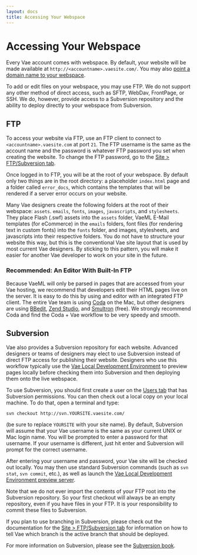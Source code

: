 ```yaml
---
layout: docs
title: Accessing Your Webspace
---
```


# Accessing Your Webspace

Every Vae account comes with webspace. By default, your website will be
made available at `http://<accountname>.vaesite.com/`. You may also
[point a domain name to your webspace](#backstage.site.domains).

To add or edit files on your webspace, you may use FTP. We do not
support any other method of direct access, such as SFTP, WebDav,
FrontPage, or SSH. We do, however, provide access to a Subversion
repository and the ability to deploy directly to your webspace from
Subversion.

## FTP

To access your website via FTP, use an FTP client to connect to
`<accountname>.vaesite.com` at port `21`. The FTP username is the same
as the account name and the password is whatever FTP password you set
when creating the website. To change the FTP password, go to the [Site
&gt; FTP/Subversion tab](#backstage.site.ftp).

Once logged in to FTP, you will be at the root of your webspace. By
default only two things are in the root directory: a placeholder
`index.html` page and a folder called `error_docs`, which contains the
templates that will be rendered if a server error occurs on your
website.

Many Vae designers create the following folders at the root of their
webspace: `assets`. `emails`, `fonts`, `images`, `javascripts`, and
`stylesheets`. They place Flash (.swf) assets into the `assets` folder,
VaeML E-Mail templates (for eCommerce) in the `emails` folders, font
files (for rendering text in custom fonts) into the `fonts` folder, and
images, stylesheets, and javascripts into their respective folders. You
do not have to structure your website this way, but this is the
conventional Vae site layout that is used by most current Vae designers.
By sticking to this pattern, you will make it easier for another Vae
developer to work on your site in the future.

### Recommended: An Editor With Built-In FTP

Because VaeML will only be parsed in pages that are accessed from your
Vae hosting, we recommend that developers edit their HTML pages live on
the server. It is easy to do this by using and editor with an integrated
FTP client. The entire Vae team is using
[Coda](http://www.panic.com/coda/) on the Mac, but other designers are
using [BBedit](http://www.barebones.com/products/bbedit/), [Zend
Studio](http://www.zend.com/en/products/studio/), and
[Smultron](http://www.tuppis.com/smultron/) (free). We strongly
recommend Coda and find the Coda + Vae workflow to be very speedy and
smooth.

## Subversion

Vae also provides a Subversion repository for each website. Advanced
designers or teams of designers may elect to use Subversion instead of
direct FTP access for publishing their website. Designers who use this
workflow typically use the [Vae Local Development
Environment](#vae_local) to preview pages locally before checking them
into Subversion and then deploying them onto the live webspace.

To use Subversion, you should first create a user on the [Users
tab](#backstage.users) that has Subversion permissions. You can then
check out a local copy on your local machine. To do that, open a
terminal and type:

    svn checkout http://svn.YOURSITE.vaesite.com/

(be sure to replace `YOURSITE` with your site name). By default,
Subversion will assume that your Vae username is the same as your
current UNIX or Mac login name. You will be prompted to enter a password
for that username. If your username is different, just hit enter and
Subversion will prompt for the correct username.

After entering your username and password, your Vae site will be checked
out locally. You may then use standard Subversion commands (such as
`svn stat`, `svn commit`, etc.), as well as launch the [Vae Local
Development Environment preview server](#vae_local).

Note that we do not ever import the contents of your FTP root into the
Subversion repository. So your first checkout will always be an empty
repository, even if you have files in your FTP. It is your
responsibility to commit these files to Subversion.

If you plan to use branching in Subversion, please check out the
documentation for the [Site &gt; FTP/Subversion
tab](#backstage.site.ftp) for information on how to tell Vae which
branch is the active branch that should be deployed.

For more information on Subversion, please see the [Subversion
book](http://svnbook.red-bean.com/).
